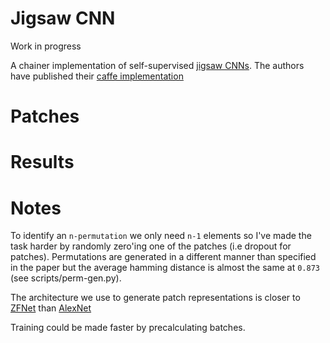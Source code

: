 # Jigsaw CNN

Work in progress

A chainer implementation of self-supervised [jigsaw CNNs](https://arxiv.org/abs/1603.09246). The authors have published their [caffe implementation](https://github.com/MehdiNoroozi/JigsawPuzzleSolver)

# Patches


# Results


# Notes

To identify an `n-permutation` we only need `n-1` elements so I've made the task harder by randomly zero'ing one of the patches (i.e dropout for patches). Permutations are generated in a different manner than specified in the paper but the average hamming distance is almost the same at `0.873` (see scripts/perm-gen.py).

The architecture we use to generate patch representations is closer to
[ZFNet](https://arxiv.org/pdf/1311.2901v3) than
[AlexNet](https://papers.nips.cc/paper/4824-imagenet-classification-with-deep-convolutional-neural-networks.pdf)

Training could be made faster by precalculating batches. 
